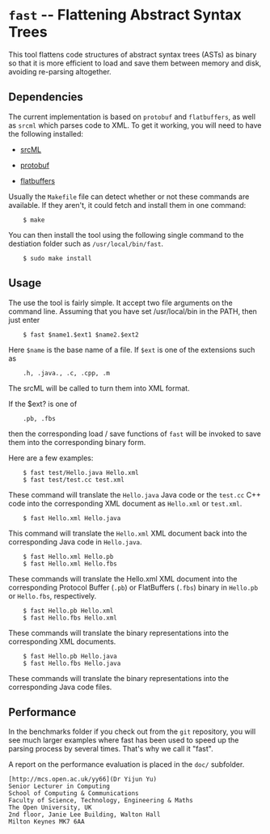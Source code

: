 # `fast` -- Flattening Abstract Syntax Trees
This tool flattens code structures of abstract syntax trees (ASTs) as binary so that it is more efficient to load and save them between memory and disk, avoiding re-parsing altogether.

## Dependencies
The current implementation is based on `protobuf` and `flatbuffers`, as well as `srcml` which parses code to XML.
To get it working, you will need to have the following installed:

* [srcML](http://www.srcml.org/)

* [protobuf](https://github.com/google/protobuf)

* [flatbuffers](https://github.com/google/flatbuffers)

Usually the `Makefile` file can detect whether or not these commands are available. If they aren't, it could fetch and install them in one command:
```
	$ make
```
You can then install the tool using the following single command to the destiation
folder such as `/usr/local/bin/fast`. 
 
```
	$ sudo make install
```
## Usage

The use the tool is fairly simple. It accept two file arguments on the command line.
Assuming that you have set /usr/local/bin in the PATH, then just enter
```
	$ fast $name1.$ext1 $name2.$ext2
```
Here `$name` is the base name of a file. If `$ext` is one of the extensions such as
```
	.h, .java., .c, .cpp, .m
```
The srcML will be called to turn them into XML format.

If the $ext? is one of 
```
	.pb, .fbs
```
then the corresponding load / save functions of `fast` will be invoked to save them into the corresponding binary form.

Here are a few examples:
```
	$ fast test/Hello.java Hello.xml
	$ fast test/test.cc test.xml
```
These command will translate the `Hello.java` Java code or the `test.cc` C++ code
into the corresponding XML document as `Hello.xml` or `test.xml`.
```
	$ fast Hello.xml Hello.java
```
This command will translate the `Hello.xml` XML document back into the corresponding Java code in `Hello.java`.
```
	$ fast Hello.xml Hello.pb
	$ fast Hello.xml Hello.fbs
```
These commands will translate the Hello.xml XML document into the corresponding Protocol Buffer (`.pb`) or 
FlatBuffers (`.fbs`) binary in `Hello.pb` or `Hello.fbs`, respectively.
```
	$ fast Hello.pb Hello.xml
	$ fast Hello.fbs Hello.xml
```
These commands will translate the binary representations into the corresponding XML documents.
```
	$ fast Hello.pb Hello.java
	$ fast Hello.fbs Hello.java
```
These commands will translate the binary representations into the corresponding Java code files.

## Performance

In the benchmarks folder if you check out from the `git` repository, you will see much larger examples where fast has been used to speed up the parsing process by several times. That's why we call it "fast".

A report on the performance evaluation is placed in the `doc/` subfolder.

```
[http://mcs.open.ac.uk/yy66](Dr Yijun Yu)
Senior Lecturer in Computing
School of Computing & Communications
Faculty of Science, Technology, Engineering & Maths
The Open University, UK
2nd floor, Janie Lee Building, Walton Hall
Milton Keynes MK7 6AA
```
